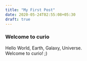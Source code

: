 ```yaml
---
title: "My First Post"
date: 2020-05-24T02:55:08+05:30
draft: true
---
```

### Welcome to curio
Hello World, Earth, Galaxy, Universe.  
Welcome to curio! ;)


